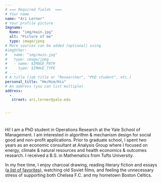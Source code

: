 ```yaml
---
# === Required fields  ===
# Your name 
name: "Ari Lerner"
# Your profile picture
Imgname: 
  Name: "img/main.jpg"
  alt: "Picture of me"
  type: image/jpeg
# More sources can be added (optional) using 
#imgOther:
#   name: "img/main.jpg"
#   type: image/jpeg
#   - name: $IMAGE_PATH
#     type: $IMAGE_TYPE
# ...
# A title (job title or "Researcher", "PhD student", etc.)
personal_title: "He/Him/His"
# An address (you can list multiple)
address: 
  - 
   street: ari.lerner@yale.edu


---
```


# 

Hi! I am a PhD student in Operations Research at the Yale School of Management. I am 
interested in algorithm & mechanism design for social good and non-profit applications. 
Prior to graduate school, I spent two years as an economic consultant at Analysis Group 
where I focused on energy, climate & natural resources and health economics & outcomes 
research. I received a B.S. in Mathematics from Tufts University. 

In my free time, I enjoy charcoal drawing, reading literary fiction and essays 
([a list of favorites](https://www.goodreads.com/review/list/127721629?shelf=favorites&view=covers)), watching old Soviet films, and 
feeling the unnecessary stress of supporting both Chelsea F.C. and my hometown Boston Celtics.
